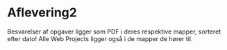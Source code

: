 # Aflevering2

Besvarelser af opgaver ligger som PDF i deres respektive mapper, sorteret efter dato!
Alle Web Projects ligger også i de mapper de hører til.
